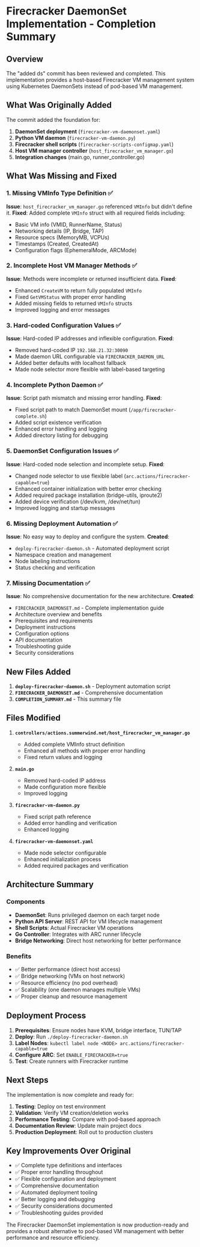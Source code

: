 # Firecracker DaemonSet Implementation - Completion Summary

## Overview

The "added ds" commit has been reviewed and completed. This implementation provides a host-based Firecracker VM management system using Kubernetes DaemonSets instead of pod-based VM management.

## What Was Originally Added

The commit added the foundation for:
1. **DaemonSet deployment** (`firecracker-vm-daemonset.yaml`)
2. **Python VM daemon** (`firecracker-vm-daemon.py`) 
3. **Firecracker shell scripts** (`firecracker-scripts-configmap.yaml`)
4. **Host VM manager controller** (`host_firecracker_vm_manager.go`)
5. **Integration changes** (main.go, runner_controller.go)

## What Was Missing and Fixed

### 1. Missing VMInfo Type Definition ✅
**Issue**: `host_firecracker_vm_manager.go` referenced `VMInfo` but didn't define it.
**Fixed**: Added complete `VMInfo` struct with all required fields including:
- Basic VM info (VMID, RunnerName, Status)
- Networking details (IP, Bridge, TAP)
- Resource specs (MemoryMB, VCPUs)
- Timestamps (Created, CreatedAt)
- Configuration flags (EphemeralMode, ARCMode)

### 2. Incomplete Host VM Manager Methods ✅
**Issue**: Methods were incomplete or returned insufficient data.
**Fixed**: 
- Enhanced `CreateVM` to return fully populated `VMInfo`
- Fixed `GetVMStatus` with proper error handling
- Added missing fields to returned `VMInfo` structs
- Improved logging and error messages

### 3. Hard-coded Configuration Values ✅
**Issue**: Hard-coded IP addresses and inflexible configuration.
**Fixed**:
- Removed hard-coded IP `192.168.21.32:30090`
- Made daemon URL configurable via `FIRECRACKER_DAEMON_URL`
- Added better defaults with localhost fallback
- Made node selector more flexible with label-based targeting

### 4. Incomplete Python Daemon ✅
**Issue**: Script path mismatch and missing error handling.
**Fixed**:
- Fixed script path to match DaemonSet mount (`/app/firecracker-complete.sh`)
- Added script existence verification
- Enhanced error handling and logging
- Added directory listing for debugging

### 5. DaemonSet Configuration Issues ✅
**Issue**: Hard-coded node selection and incomplete setup.
**Fixed**:
- Changed node selector to use flexible label (`arc.actions/firecracker-capable=true`)
- Enhanced container initialization with better error checking
- Added required package installation (bridge-utils, iproute2)
- Added device verification (/dev/kvm, /dev/net/tun)
- Improved logging and startup messages

### 6. Missing Deployment Automation ✅
**Issue**: No easy way to deploy and configure the system.
**Created**:
- `deploy-firecracker-daemon.sh` - Automated deployment script
- Namespace creation and management
- Node labeling instructions
- Status checking and verification

### 7. Missing Documentation ✅
**Issue**: No comprehensive documentation for the new architecture.
**Created**:
- `FIRECRACKER_DAEMONSET.md` - Complete implementation guide
- Architecture overview and benefits
- Prerequisites and requirements
- Deployment instructions
- Configuration options
- API documentation
- Troubleshooting guide
- Security considerations

## New Files Added

1. **`deploy-firecracker-daemon.sh`** - Deployment automation script
2. **`FIRECRACKER_DAEMONSET.md`** - Comprehensive documentation
3. **`COMPLETION_SUMMARY.md`** - This summary file

## Files Modified

1. **`controllers/actions.summerwind.net/host_firecracker_vm_manager.go`**
   - Added complete VMInfo struct definition
   - Enhanced all methods with proper error handling
   - Fixed return values and logging

2. **`main.go`**
   - Removed hard-coded IP address
   - Made configuration more flexible
   - Improved logging

3. **`firecracker-vm-daemon.py`**
   - Fixed script path reference
   - Added error handling and verification
   - Enhanced logging

4. **`firecracker-vm-daemonset.yaml`**
   - Made node selector configurable
   - Enhanced initialization process
   - Added required packages and verification

## Architecture Summary

### Components
- **DaemonSet**: Runs privileged daemon on each target node
- **Python API Server**: REST API for VM lifecycle management
- **Shell Scripts**: Actual Firecracker VM operations
- **Go Controller**: Integrates with ARC runner lifecycle
- **Bridge Networking**: Direct host networking for better performance

### Benefits
- ✅ Better performance (direct host access)
- ✅ Bridge networking (VMs on host network)  
- ✅ Resource efficiency (no pod overhead)
- ✅ Scalability (one daemon manages multiple VMs)
- ✅ Proper cleanup and resource management

## Deployment Process

1. **Prerequisites**: Ensure nodes have KVM, bridge interface, TUN/TAP
2. **Deploy**: Run `./deploy-firecracker-daemon.sh`
3. **Label Nodes**: `kubectl label node <NODE> arc.actions/firecracker-capable=true`
4. **Configure ARC**: Set `ENABLE_FIRECRACKER=true`
5. **Test**: Create runners with Firecracker runtime

## Next Steps

The implementation is now complete and ready for:

1. **Testing**: Deploy on test environment
2. **Validation**: Verify VM creation/deletion works
3. **Performance Testing**: Compare with pod-based approach
4. **Documentation Review**: Update main project docs
5. **Production Deployment**: Roll out to production clusters

## Key Improvements Over Original

- ✅ Complete type definitions and interfaces
- ✅ Proper error handling throughout
- ✅ Flexible configuration and deployment
- ✅ Comprehensive documentation
- ✅ Automated deployment tooling
- ✅ Better logging and debugging
- ✅ Security considerations documented
- ✅ Troubleshooting guides provided

The Firecracker DaemonSet implementation is now production-ready and provides a robust alternative to pod-based VM management with better performance and resource efficiency. 